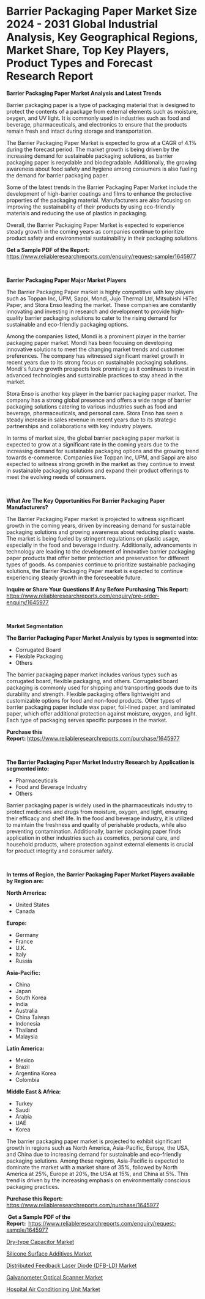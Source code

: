 <p><h1>Barrier Packaging Paper Market Size 2024 - 2031 Global Industrial Analysis, Key Geographical Regions, Market Share, Top Key Players, Product Types and Forecast Research Report</h1></p><p><strong>Barrier Packaging Paper Market Analysis and Latest Trends</strong></p>
<p><p>Barrier packaging paper is a type of packaging material that is designed to protect the contents of a package from external elements such as moisture, oxygen, and UV light. It is commonly used in industries such as food and beverage, pharmaceuticals, and electronics to ensure that the products remain fresh and intact during storage and transportation.</p><p>The Barrier Packaging Paper Market is expected to grow at a CAGR of 4.1% during the forecast period. The market growth is being driven by the increasing demand for sustainable packaging solutions, as barrier packaging paper is recyclable and biodegradable. Additionally, the growing awareness about food safety and hygiene among consumers is also fueling the demand for barrier packaging paper.</p><p>Some of the latest trends in the Barrier Packaging Paper Market include the development of high-barrier coatings and films to enhance the protective properties of the packaging material. Manufacturers are also focusing on improving the sustainability of their products by using eco-friendly materials and reducing the use of plastics in packaging.</p><p>Overall, the Barrier Packaging Paper Market is expected to experience steady growth in the coming years as companies continue to prioritize product safety and environmental sustainability in their packaging solutions.</p></p>
<p><strong>Get a Sample PDF of the Report:&nbsp;</strong> <a href="https://www.reliableresearchreports.com/enquiry/request-sample/1645977">https://www.reliableresearchreports.com/enquiry/request-sample/1645977</a></p>
<p>&nbsp;</p>
<p><strong>Barrier Packaging Paper Major Market Players</strong></p>
<p><p>The Barrier Packaging Paper market is highly competitive with key players such as Toppan Inc, UPM, Sappi, Mondi, Jujo Thermal Ltd, Mitsubishi HiTec Paper, and Stora Enso leading the market. These companies are constantly innovating and investing in research and development to provide high-quality barrier packaging solutions to cater to the rising demand for sustainable and eco-friendly packaging options.</p><p>Among the companies listed, Mondi is a prominent player in the barrier packaging paper market. Mondi has been focusing on developing innovative solutions to meet the changing market trends and customer preferences. The company has witnessed significant market growth in recent years due to its strong focus on sustainable packaging solutions. Mondi's future growth prospects look promising as it continues to invest in advanced technologies and sustainable practices to stay ahead in the market.</p><p>Stora Enso is another key player in the barrier packaging paper market. The company has a strong global presence and offers a wide range of barrier packaging solutions catering to various industries such as food and beverage, pharmaceuticals, and personal care. Stora Enso has seen a steady increase in sales revenue in recent years due to its strategic partnerships and collaborations with key industry players.</p><p>In terms of market size, the global barrier packaging paper market is expected to grow at a significant rate in the coming years due to the increasing demand for sustainable packaging options and the growing trend towards e-commerce. Companies like Toppan Inc, UPM, and Sappi are also expected to witness strong growth in the market as they continue to invest in sustainable packaging solutions and expand their product offerings to meet the evolving needs of consumers.</p></p>
<p>&nbsp;</p>
<p><strong>What Are The Key Opportunities For Barrier Packaging Paper Manufacturers?</strong></p>
<p><p>The Barrier Packaging Paper market is projected to witness significant growth in the coming years, driven by increasing demand for sustainable packaging solutions and growing awareness about reducing plastic waste. The market is being fueled by stringent regulations on plastic usage, especially in the food and beverage industry. Additionally, advancements in technology are leading to the development of innovative barrier packaging paper products that offer better protection and preservation for different types of goods. As companies continue to prioritize sustainable packaging solutions, the Barrier Packaging Paper market is expected to continue experiencing steady growth in the foreseeable future.</p></p>
<p><strong>Inquire or Share Your Questions If Any Before Purchasing This Report:</strong> <a href="https://www.reliableresearchreports.com/enquiry/pre-order-enquiry/1645977">https://www.reliableresearchreports.com/enquiry/pre-order-enquiry/1645977</a></p>
<p>&nbsp;</p>
<p><strong>Market Segmentation</strong></p>
<p><strong>The Barrier Packaging Paper Market Analysis by types is segmented into:</strong></p>
<p><ul><li>Corrugated Board</li><li>Flexible Packaging</li><li>Others</li></ul></p>
<p><p>The barrier packaging paper market includes various types such as corrugated board, flexible packaging, and others. Corrugated board packaging is commonly used for shipping and transporting goods due to its durability and strength. Flexible packaging offers lightweight and customizable options for food and non-food products. Other types of barrier packaging paper include wax paper, foil-lined paper, and laminated paper, which offer additional protection against moisture, oxygen, and light. Each type of packaging serves specific purposes in the market.</p></p>
<p><strong>Purchase this Report:&nbsp;</strong><a href="https://www.reliableresearchreports.com/purchase/1645977">https://www.reliableresearchreports.com/purchase/1645977</a></p>
<p>&nbsp;</p>
<p><strong>The Barrier Packaging Paper Market Industry Research by Application is segmented into:</strong></p>
<p><ul><li>Pharmaceuticals</li><li>Food and Beverage Industry</li><li>Others</li></ul></p>
<p><p>Barrier packaging paper is widely used in the pharmaceuticals industry to protect medicines and drugs from moisture, oxygen, and light, ensuring their efficacy and shelf life. In the food and beverage industry, it is utilized to maintain the freshness and quality of perishable products, while also preventing contamination. Additionally, barrier packaging paper finds application in other industries such as cosmetics, personal care, and household products, where protection against external elements is crucial for product integrity and consumer safety.</p></p>
<p>&nbsp;</p>
<p><strong>In terms of Region, the Barrier Packaging Paper Market Players available by Region are:</strong></p>
<p>
    <p> <strong> North America: </strong>
        <ul>
            <li>United States</li>
            <li>Canada</li>
        </ul>
        </p> 
    <p> <strong> Europe: </strong>
        <ul>
            <li>Germany</li>
            <li>France</li>
            <li>U.K.</li>
            <li>Italy</li>
            <li>Russia</li>
        </ul>
        </p> 
    <p> <strong> Asia-Pacific: </strong>
        <ul>
            <li>China</li>
            <li>Japan</li>
            <li>South Korea</li>
            <li>India</li>
            <li>Australia</li>
            <li>China Taiwan</li>
            <li>Indonesia</li>
            <li>Thailand</li>
            <li>Malaysia</li>
        </ul>
        </p> 
    <p> <strong> Latin America: </strong>
        <ul>
            <li>Mexico</li>
            <li>Brazil</li>
            <li>Argentina Korea</li>
            <li>Colombia</li>
        </ul>
        </p> 
    <p> <strong> Middle East & Africa: </strong>
        <ul>
            <li>Turkey</li>
            <li>Saudi</li>
            <li>Arabia</li>
            <li>UAE</li>
            <li>Korea</li>
        </ul>
    </p>
    </p>
<p><p>The barrier packaging paper market is projected to exhibit significant growth in regions such as North America, Asia-Pacific, Europe, the USA, and China due to increasing demand for sustainable and eco-friendly packaging solutions. Among these regions, Asia-Pacific is expected to dominate the market with a market share of 35%, followed by North America at 25%, Europe at 20%, the USA at 15%, and China at 5%. This trend is driven by the increasing emphasis on environmentally conscious packaging practices.</p></p>
<p><strong>Purchase this Report: </strong><a href="https://www.reliableresearchreports.com/purchase/1645977">https://www.reliableresearchreports.com/purchase/1645977</a></p>
<p>&nbsp;<strong>Get a Sample PDF of the Report:&nbsp;&nbsp;</strong><a href="https://www.reliableresearchreports.com/enquiry/request-sample/1645977">https://www.reliableresearchreports.com/enquiry/request-sample/1645977</a></p>
<p><strong></strong></p>
<p><p><a href="https://forested-sushi-9b0.notion.site/Dry-type-Capacitor-Market-Offers-Provide-Insightful-Data-for-the-Time-Period-from-2024-to-2031-and-a-25f0b461f67b42e4b1364c3efe03c2da">Dry-type Capacitor Market</a></p><p><a href="https://issuu.com/reportprime-2/docs/silicone-surface-additives-market-size-2030.pptx">Silicone Surface Additives Market</a></p><p><a href="https://lydian-appliance-61d.notion.site/Distributed-Feedback-Laser-Diode-DFB-LD-Market-Size-2024-2031-Global-Industrial-Analysis-Key-Ge-1bbe8b74941c4c0582217dbbff1b2c17">Distributed Feedback Laser Diode (DFB-LD) Market</a></p><p><a href="https://view.publitas.com/reportprime-1/galvanometer-optical-scanner-market-size-growth-and-forecast-from-2024-2031/">Galvanometer Optical Scanner Market</a></p><p><a href="https://issuu.com/reportprime-2/docs/hospital-air-conditioning-unit-market-size-2030.pp">Hospital Air Conditioning Unit Market</a></p></p>